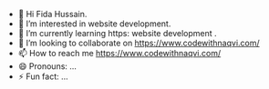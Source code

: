 - 👋 Hi Fida Hussain.
- 👀 I’m interested in website development.
- 🌱 I’m currently learning https: website development .
- 💞️ I’m looking to collaborate on https://www.codewithnaqvi.com/ 
- 📫 How to reach me  https://www.codewithnaqvi.com/
- 😄 Pronouns: ...
- ⚡ Fun fact: ...

<!---
jafrifida/jafrifida is a ✨ special ✨ repository because its `README.md` (this file) appears on your GitHub profile.
You can click the Preview link to take a look at your changes.
--->
